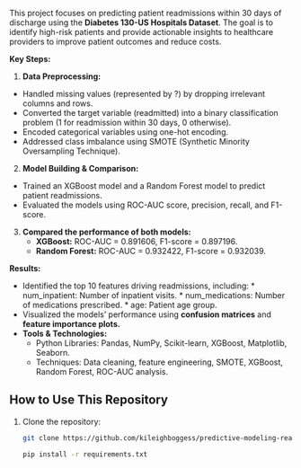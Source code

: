 This project focuses on predicting patient readmissions within 30 days of discharge using the **Diabetes 130-US Hospitals Dataset**. The goal is to identify high-risk patients and provide actionable insights to healthcare providers to improve patient outcomes and reduce costs.

**Key Steps:**

1. **Data Preprocessing:**
* Handled missing values (represented by ?) by dropping irrelevant columns and rows.
* Converted the target variable (readmitted) into a binary classification problem (1 for readmission within 30 days, 0 otherwise).
* Encoded categorical variables using one-hot encoding.
* Addressed class imbalance using SMOTE (Synthetic Minority Oversampling Technique).
2. **Model Building & Comparison:**
* Trained an XGBoost model and a Random Forest model to predict patient readmissions.
* Evaluated the models using ROC-AUC score, precision, recall, and F1-score.
3. **Compared the performance of both models:**
      * **XGBoost:** ROC-AUC = 0.891606, F1-score = 0.897196.
      * **Random Forest:** ROC-AUC = 0.932422, F1-score = 0.932039.

**Results:**
  
* Identified the top 10 features driving readmissions, including:
      * num_inpatient: Number of inpatient visits.
      * num_medications: Number of medications prescribed.
      * age: Patient age group.
* Visualized the models’ performance using **confusion matrices** and **feature importance plots.**
* **Tools & Technologies:**
   * Python Libraries: Pandas, NumPy, Scikit-learn, XGBoost, Matplotlib, Seaborn.
   * Techniques: Data cleaning, feature engineering, SMOTE, XGBoost, Random Forest, ROC-AUC analysis.

## How to Use This Repository
1. Clone the repository:
   ```bash
   git clone https://github.com/kileighboggess/predictive-modeling-readmissions.git

   pip install -r requirements.txt
